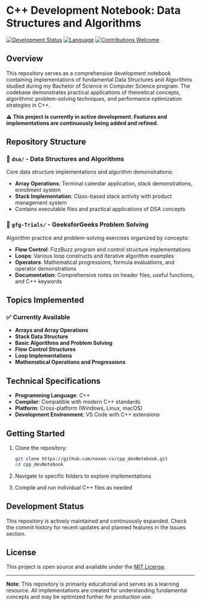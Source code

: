 # C++ Development Notebook: Data Structures and Algorithms

[![Development Status](https://img.shields.io/badge/Status-In%20Development-yellow.svg)](https://github.com/noxen-cv/cpp_devNotebook.git)
[![Language](https://img.shields.io/badge/Language-C%2B%2B-blue.svg)](https://isocpp.org/)
[![Contributions Welcome](https://img.shields.io/badge/Contributions-Welcome-brightgreen.svg)](CONTRIBUTING.md)

## Overview

This repository serves as a comprehensive development notebook containing implementations of fundamental Data Structures and Algorithms studied during my Bachelor of Science in Computer Science program. The codebase demonstrates practical applications of theoretical concepts, algorithmic problem-solving techniques, and performance optimization strategies in C++.

**⚠️ This project is currently in active development. Features and implementations are continuously being added and refined.**

## Repository Structure

### 📁 `dsa/` - Data Structures and Algorithms
Core data structure implementations and algorithm demonstrations:
- **Array Operations**: Terminal calendar application, stack demonstrations, enrollment system
- **Stack Implementation**: Class-based stack activity with product management system
- Contains executable files and practical applications of DSA concepts

### 📁 `gfg-Trials/` - GeeksforGeeks Problem Solving
Algorithm practice and problem-solving exercises organized by concepts:
- **Flow Control**: FizzBuzz program and control structure implementations
- **Loops**: Various loop constructs and iterative algorithm examples
- **Operators**: Mathematical progressions, formula evaluations, and operator demonstrations
- **Documentation**: Comprehensive notes on header files, useful functions, and C++ keywords

## Topics Implemented

### ✅ Currently Available
- **Arrays and Array Operations**
- **Stack Data Structure**
- **Basic Algorithms and Problem Solving**
- **Flow Control Structures**
- **Loop Implementations**
- **Mathematical Operations and Progressions**

## Technical Specifications

- **Programming Language**: C++
- **Compiler**: Compatible with modern C++ standards
- **Platform**: Cross-platform (Windows, Linux, macOS)
- **Development Environment**: VS Code with C++ extensions

## Getting Started

1. Clone the repository:
   ```bash
   git clone https://github.com/noxen-cv/cpp_devNotebook.git
   cd cpp_devNotebook
   ```

2. Navigate to specific folders to explore implementations
3. Compile and run individual C++ files as needed




## Development Status

This repository is actively maintained and continuously expanded. Check the commit history for recent updates and planned features in the Issues section.

## License

This project is open source and available under the [MIT License](LICENSE).

---

**Note**: This repository is primarily educational and serves as a learning resource. All implementations are created for understanding fundamental concepts and may be optimized further for production use.
